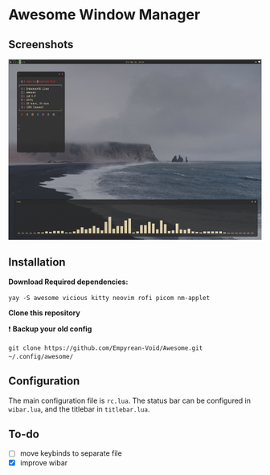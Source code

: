 # Awesome Window Manager

## Screenshots

<img src="images/screenshots/awesome.png" width="640" height="360">

## Installation

**Download Required dependencies:** 

`yay -S awesome vicious kitty neovim rofi picom nm-applet`

**Clone this repository**

:heavy_exclamation_mark: **Backup your old config** 

`git clone https://github.com/Empyrean-Void/Awesome.git ~/.config/awesome/`

## Configuration

The main configuration file is `rc.lua`. The status bar can be configured in `wibar.lua`, and the titlebar in `titlebar.lua`.

## To-do

- [ ] move keybinds to separate file
- [X] improve wibar
